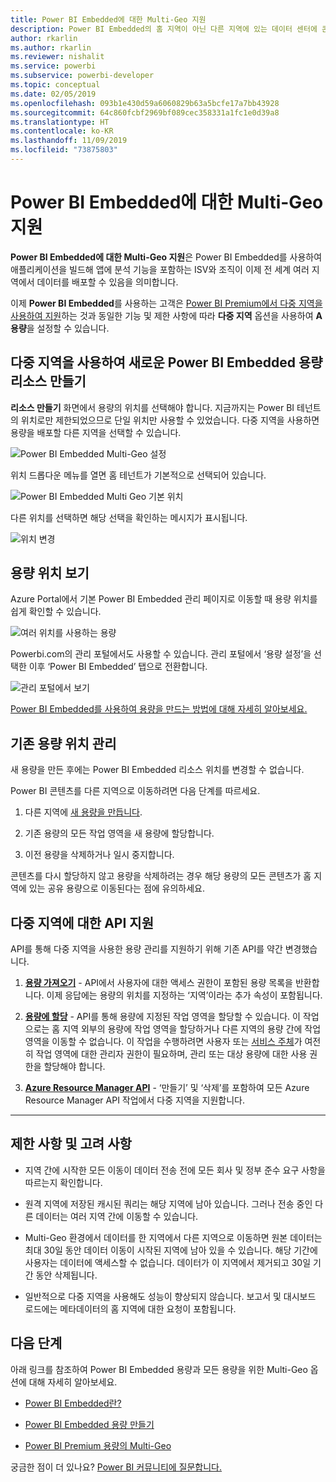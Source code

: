 ```yaml
---
title: Power BI Embedded에 대한 Multi-Geo 지원
description: Power BI Embedded의 홈 지역이 아닌 다른 지역에 있는 데이터 센터에 콘텐츠를 배포하는 방법을 알아봅니다.
author: rkarlin
ms.author: rkarlin
ms.reviewer: nishalit
ms.service: powerbi
ms.subservice: powerbi-developer
ms.topic: conceptual
ms.date: 02/05/2019
ms.openlocfilehash: 093b1e430d59a6060829b63a5bcfe17a7bb43928
ms.sourcegitcommit: 64c860fcbf2969bf089cec358331a1fc1e0d39a8
ms.translationtype: HT
ms.contentlocale: ko-KR
ms.lasthandoff: 11/09/2019
ms.locfileid: "73875803"
---
```

# <a name="multi-geo-support-for-power-bi-embedded"></a>Power BI Embedded에 대한 Multi-Geo 지원

**Power BI Embedded에 대한 Multi-Geo 지원**은 Power BI Embedded를 사용하여 애플리케이션을 빌드해 앱에 분석 기능을 포함하는 ISV와 조직이 이제 전 세계 여러 지역에서 데이터를 배포할 수 있음을 의미합니다.

이제 **Power BI Embedded**를 사용하는 고객은 [Power BI Premium에서 다중 지역을 사용하여 지원](../service-admin-premium-Multi-Geo.md)하는 것과 동일한 기능 및 제한 사항에 따라 **다중 지역** 옵션을 사용하여 **A 용량**을 설정할 수 있습니다.

## <a name="creating-new-power-bi-embedded-capacity-resource-with-multi-geo"></a>다중 지역을 사용하여 새로운 Power BI Embedded 용량 리소스 만들기

**리소스 만들기** 화면에서 용량의 위치를 선택해야 합니다. 지금까지는 Power BI 테넌트의 위치로만 제한되었으므로 단일 위치만 사용할 수 있었습니다. 다중 지역을 사용하면 용량을 배포할 다른 지역을 선택할 수 있습니다.

![Power BI Embedded Multi-Geo 설정](media/embedded-multi-geo/pbie-multi-geo-setup.png)

위치 드롭다운 메뉴를 열면 홈 테넌트가 기본적으로 선택되어 있습니다.
  
![Power BI Embedded Multi Geo 기본 위치](media/embedded-multi-geo/pbie-multi-geo-default-location.png)

다른 위치를 선택하면 해당 선택을 확인하는 메시지가 표시됩니다.

![위치 변경](media/embedded-multi-geo/pbie-multi-geo-location-change.png)

## <a name="view-capacity-location"></a>용량 위치 보기

Azure Portal에서 기본 Power BI Embedded 관리 페이지로 이동할 때 용량 위치를 쉽게 확인할 수 있습니다.

![여러 위치를 사용하는 용량](media/embedded-multi-geo/pbie-multi-geo-location-different.png)

Powerbi.com의 관리 포털에서도 사용할 수 있습니다. 관리 포털에서 ‘용량 설정’을 선택한 이후 ‘Power BI Embedded’ 탭으로 전환합니다.

![관리 포털에서 보기](media/embedded-multi-geo/pbie-multi-geo-admin-portal.png)

[Power BI Embedded를 사용하여 용량을 만드는 방법에 대해 자세히 알아보세요.](azure-pbie-create-capacity.md)

## <a name="manage-existing-capacities-location"></a>기존 용량 위치 관리

새 용량을 만든 후에는 Power BI Embedded 리소스 위치를 변경할 수 없습니다.

Power BI 콘텐츠를 다른 지역으로 이동하려면 다음 단계를 따르세요.

1. 다른 지역에 [새 용량을 만듭니다](azure-pbie-create-capacity.md).

2. 기존 용량의 모든 작업 영역을 새 용량에 할당합니다.

3. 이전 용량을 삭제하거나 일시 중지합니다.

콘텐츠를 다시 할당하지 않고 용량을 삭제하려는 경우 해당 용량의 모든 콘텐츠가 홈 지역에 있는 공유 용량으로 이동된다는 점에 유의하세요.

## <a name="api-support-for-multi-geo"></a>다중 지역에 대한 API 지원

API를 통해 다중 지역을 사용한 용량 관리를 지원하기 위해 기존 API를 약간 변경했습니다.

1. **[용량 가져오기](https://docs.microsoft.com/rest/api/power-bi/capacities/getcapacities)** - API에서 사용자에 대한 액세스 권한이 포함된 용량 목록을 반환합니다. 이제 응답에는 용량의 위치를 지정하는 ‘지역’이라는 추가 속성이 포함됩니다.

2. **[용량에 할당](https://docs.microsoft.com/rest/api/power-bi/capacities)** - API를 통해 용량에 지정된 작업 영역을 할당할 수 있습니다. 이 작업으로는 홈 지역 외부의 용량에 작업 영역을 할당하거나 다른 지역의 용량 간에 작업 영역을 이동할 수 없습니다. 이 작업을 수행하려면 사용자 또는 [서비스 주체](embed-service-principal.md)가 여전히 작업 영역에 대한 관리자 권한이 필요하며, 관리 또는 대상 용량에 대한 사용 권한을 할당해야 합니다.

3. **[Azure Resource Manager API](https://docs.microsoft.com/rest/api/power-bi-embedded/capacities)** - ‘만들기’ 및 ‘삭제’를 포함하여 모든 Azure Resource Manager API 작업에서 다중 지역을 지원합니다.
** **

## <a name="limitations-and-considerations"></a>제한 사항 및 고려 사항

* 지역 간에 시작한 모든 이동이 데이터 전송 전에 모든 회사 및 정부 준수 요구 사항을 따르는지 확인합니다.

* 원격 지역에 저장된 캐시된 쿼리는 해당 지역에 남아 있습니다. 그러나 전송 중인 다른 데이터는 여러 지역 간에 이동할 수 있습니다.

* Multi-Geo 환경에서 데이터를 한 지역에서 다른 지역으로 이동하면 원본 데이터는 최대 30일 동안 데이터 이동이 시작된 지역에 남아 있을 수 있습니다. 해당 기간에 사용자는 데이터에 액세스할 수 없습니다. 데이터가 이 지역에서 제거되고 30일 기간 동안 삭제됩니다.

* 일반적으로 다중 지역을 사용해도 성능이 향상되지 않습니다. 보고서 및 대시보드 로드에는 메타데이터의 홈 지역에 대한 요청이 포함됩니다.

## <a name="next-steps"></a>다음 단계

아래 링크를 참조하여 Power BI Embedded 용량과 모든 용량을 위한 Multi-Geo 옵션에 대해 자세히 알아보세요.

* [Power BI Embedded란?](azure-pbie-what-is-power-bi-embedded.md)

* [Power BI Embedded 용량 만들기](azure-pbie-create-capacity.md)

* [Power BI Premium 용량의 Multi-Geo](../service-admin-premium-multi-geo.md)

궁금한 점이 더 있나요? [Power BI 커뮤니티에 질문합니다.](https://community.powerbi.com/)